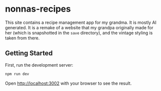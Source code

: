 # nonnas-recipes

This site contains a recipe management app for my grandma. It is mostly AI generated. It is a remake of a website that my grandpa originally made for her (which is snapshotted in the `save` directory), and the vintage styling is taken from there.

## Getting Started

First, run the development server:

```bash
npm run dev
```

Open [http://localhost:3002](http://localhost:3002) with your browser to see the result.

